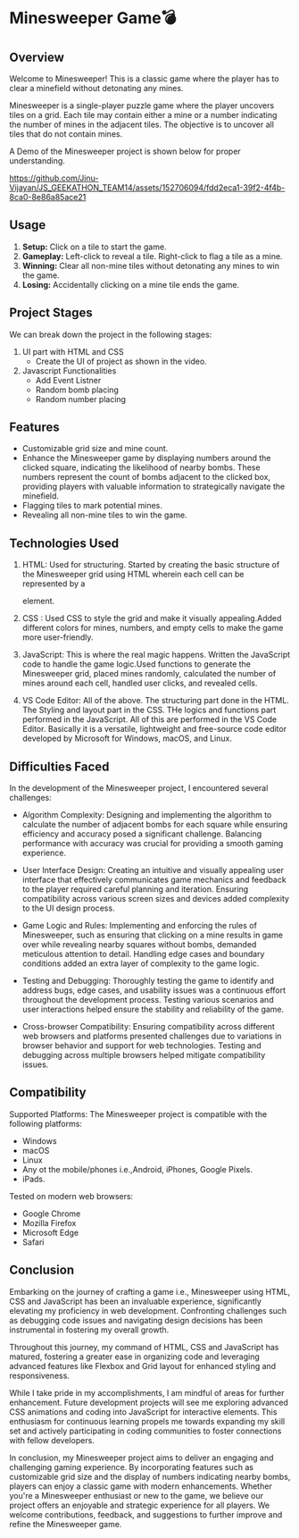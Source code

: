 # Minesweeper Game💣






## Overview

Welcome to Minesweeper! This is a classic game where the player has to clear a minefield without detonating any mines.

Minesweeper is a single-player puzzle game where the player uncovers tiles on a grid. Each tile may contain either a mine or a number indicating the number of mines in the adjacent tiles. The objective is to uncover all tiles that do not contain mines.

A Demo of the Minesweeper project is shown below for proper understanding.



https://github.com/Jinu-Vijayan/JS_GEEKATHON_TEAM14/assets/152706094/fdd2eca1-39f2-4f4b-8ca0-8e86a85ace21


## Usage

1. **Setup:**  Click on a tile to start the game.
2. **Gameplay:** Left-click to reveal a tile. Right-click to flag a tile as a mine. 
3. **Winning:** Clear all non-mine tiles without detonating any mines to win the game.
4. **Losing:** Accidentally clicking on a mine tile ends the game.
## Project Stages

We can break down the project in the following stages:

1. UI part with HTML and CSS
    - Create the UI of project as shown in the video.
2. Javascript Functionalities
    - Add Event Listner
    - Random bomb placing
    - Random number placing
## Features

- Customizable grid size and mine count.
- Enhance the Minesweeper game by displaying numbers around the   clicked square, indicating the likelihood of nearby bombs. These numbers represent the count of bombs adjacent to the clicked box, providing players with valuable information to strategically navigate the minefield.
- Flagging tiles to mark potential mines.
- Revealing all non-mine tiles to win the game.


## Technologies Used
1. HTML:
Used for structuring. Started by creating the basic structure of the Minesweeper grid using HTML wherein each cell can be represented by a <div> element.

2. CSS :
Used CSS to style the grid and make it visually appealing.Added different colors for mines, numbers, and empty cells to make the game more user-friendly.

3. JavaScript:
This is where the real magic happens. Written the JavaScript code to handle the game logic.Used functions to generate the Minesweeper grid, placed mines randomly, calculated the number of mines around each cell, handled user clicks, and revealed cells.

5. VS Code Editor:
All of the above.
The structuring part done in the HTML.
The Styling and layout part in the CSS.
THe logics and functions part performed in the JavaScript.
All of this are performed in the VS Code Editor. Basically it is a versatile, lightweight and free-source code editor developed by Microsoft for Windows, macOS, and Linux.
## Difficulties Faced

In the development of the Minesweeper project, I encountered several challenges:

- Algorithm Complexity: Designing and implementing the algorithm to calculate the number of adjacent bombs for each square while ensuring efficiency and accuracy posed a significant challenge. Balancing performance with accuracy was crucial for providing a smooth gaming experience.

- User Interface Design: Creating an intuitive and visually appealing user interface that effectively communicates game mechanics and feedback to the player required careful planning and iteration. Ensuring compatibility across various screen sizes and devices added complexity to the UI design process.

- Game Logic and Rules: Implementing and enforcing the rules of Minesweeper, such as ensuring that clicking on a mine results in game over while revealing nearby squares without bombs, demanded meticulous attention to detail. Handling edge cases and boundary conditions added an extra layer of complexity to the game logic.

- Testing and Debugging: Thoroughly testing the game to identify and address bugs, edge cases, and usability issues was a continuous effort throughout the development process. Testing various scenarios and user interactions helped ensure the stability and reliability of the game.

- Cross-browser Compatibility: Ensuring compatibility across different web browsers and platforms presented challenges due to variations in browser behavior and support for web technologies. Testing and debugging across multiple browsers helped mitigate compatibility issues.
## Compatibility

Supported Platforms:
The Minesweeper project is compatible with the following platforms:

- Windows
- macOS
- Linux
- Any ot the mobile/phones i.e.,Android, iPhones, Google Pixels.
- iPads.

Tested on modern web browsers:

- Google Chrome
- Mozilla Firefox
- Microsoft Edge
- Safari
## Conclusion

Embarking on the journey of crafting a game i.e., Minesweeper using HTML, CSS and JavaScript has been an invaluable experience, significantly elevating my proficiency in web development. Confronting challenges such as debugging code issues and navigating design decisions has been instrumental in fostering my overall growth.

Throughout this journey, my command of HTML, CSS and JavaScript has matured, fostering a greater ease in organizing code and leveraging advanced features like Flexbox and Grid layout for enhanced styling and responsiveness.

While I take pride in my accomplishments, I am mindful of areas for further enhancement. Future development projects will see me exploring advanced CSS animations and coding into JavaScript for interactive elements. This enthusiasm for continuous learning propels me towards expanding my skill set and actively participating in coding communities to foster connections with fellow developers.

In conclusion, my Minesweeper project aims to deliver an engaging and challenging gaming experience. By incorporating features such as customizable grid size and the display of numbers indicating nearby bombs, players can enjoy a classic game with modern enhancements. Whether you're a Minesweeper enthusiast or new to the game, we believe our project offers an enjoyable and strategic experience for all players. We welcome contributions, feedback, and suggestions to further improve and refine the Minesweeper game.
